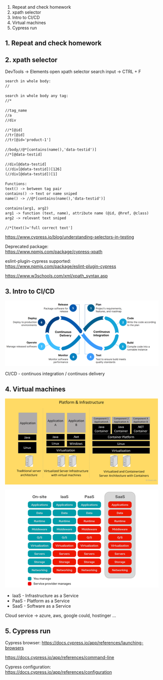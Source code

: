 1. Repeat and check homework
2. xpath selector
3. Intro to CI/CD
4. Virtual machines
5. Cypress run


## 1. Repeat and check homework

## 2. xpath selector

DevTools -> Elements open xpath selector search input -> CTRL + F

```
search in whole body:
//

search in whole body any tag:
//*

//tag_name
//a
//div

//*[@id]
//tr[@id]
//tr[@id='product-1']

//body//@*[contains(name(),'data-testid')]
//*[@data-testid]

//div[@data-testid]
(//div[@data-testid])[126]
(//div[@data-testid])[1]

Functions:
text() -> between tag pair
contains() -> text or name sniped
name() -> //@*[contains(name(),'data-testid')]

contains(arg1, arg2)
arg1 -> function (text, name), attribute name (@id, @href, @class)
arg2 -> relevant text sniped

//*[text()='full correct text']
```

https://www.cypress.io/blog/understanding-selectors-in-testing

Deprecated package:  
https://www.npmjs.com/package/cypress-xpath  

eslint-plugin-cypress supported:  
https://www.npmjs.com/package/eslint-plugin-cypress  


https://www.w3schools.com/xml/xpath_syntax.asp  


## 3. Intro to CI/CD
![](/pictures/cicd.png)

CI/CD - continuos integration / continuos delivery 


## 4. Virtual machines

![](/pictures/virtualisation.png)  


![](/pictures/saas.png) 

* IaaS - Infrastructure as a Service  
* PaaS - Platform as a Service  
* SaaS - Software as a Service 

Cloud service -> azure, aws, google could, hostinger ...

## 5. Cypress run

Cypress browser: 
https://docs.cypress.io/app/references/launching-browsers  

https://docs.cypress.io/app/references/command-line  

Cypress configuration:  
https://docs.cypress.io/app/references/configuration


